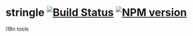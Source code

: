 # stringle [![Build Status](http://img.shields.io/travis/mattyod/stringle/master.svg)](http://travis-ci.org/mattyod/stringle) [![NPM version](http://img.shields.io/npm/v/stringle.svg)](https://www.npmjs.org/package/stringle)

i18n tools
